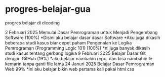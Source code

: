# progres-belajar-gua
progres belajar di dicoding

2 Februari 2025
Memulai Dasar Pemrograman untuk Menjadi Pengembang Software (100%)
*Disini aku belajar dasar dasar Software
*Aku juga dikasih beberapa studi kasus biar cepet paham
Pengenalan ke Logika Pemrograman (Programming Logic 101) (100%)
*ni juga banyak dikasih studi kasus tentang gerbang logika
9 Februari 2025
Belajar Dasar Git dengan GitHub (19%)
*aku belajar nambahin repo, dan bisa nambahin le kemarin tanpa ganti file lama
24 Januri 2025
Belajar Dasar Pemrograman Web 99%
*ini aku belajar bikin web pertama kali pakai html css
